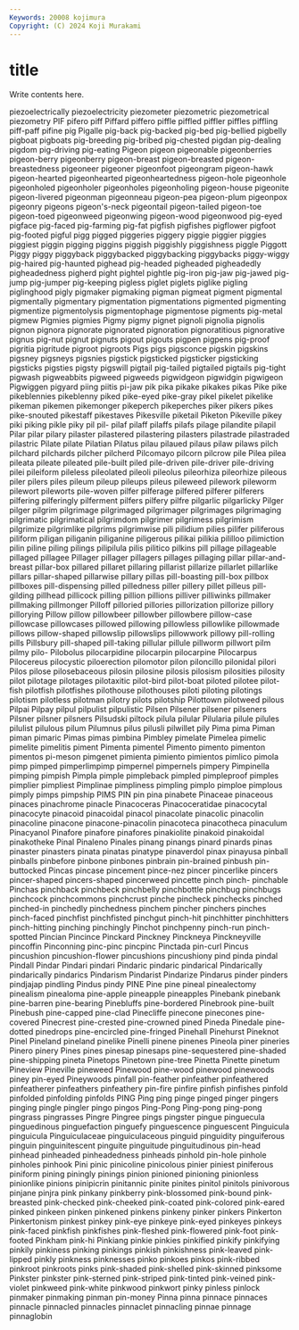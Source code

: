 ```yaml
---
Keywords: 20008 kojimura
Copyright: (C) 2024 Koji Murakami
---
```


# title

Write contents here.



piezoelectrically piezoelectricity piezometer
piezometric piezometrical piezometry PIF pifero piff Piffard piffero piffle piffled
piffler piffles piffling piff-paff pifine pig Pigalle pig-back pig-backed pig-bed
pig-bellied pigbelly pigboat pigboats pig-breeding pig-bribed pig-chested pigdan pig-dealing pigdom
pig-driving pig-eating Pigeon pigeon pigeonable pigeonberries pigeon-berry pigeonberry pigeon-breast pigeon-breasted
pigeon-breastedness pigeoneer pigeoner pigeonfoot pigeongram pigeon-hawk pigeon-hearted pigeonhearted pigeonheartedness pigeon-hole
pigeonhole pigeonholed pigeonholer pigeonholes pigeonholing pigeon-house pigeonite pigeon-livered pigeonman pigeonneau
pigeon-pea pigeon-plum pigeonpox pigeonry pigeons pigeon's-neck pigeontail pigeon-tailed pigeon-toe pigeon-toed
pigeonweed pigeonwing pigeon-wood pigeonwood pig-eyed pigface pig-faced pig-farming pig-fat pigfish
pigfishes pigflower pigfoot pig-footed pigful pigg pigged piggeries piggery piggie
piggier piggies piggiest piggin pigging piggins piggish piggishly piggishness piggle
Piggott Piggy piggy piggyback piggybacked piggybacking piggybacks piggy-wiggy pig-haired pig-haunted
pighead pig-headed pigheaded pigheadedly pigheadedness pigherd pight pightel pightle pig-iron
pig-jaw pig-jawed pig-jump pig-jumper pig-keeping pigless piglet piglets piglike pigling
piglinghood pigly pigmaker pigmaking pigman pigmeat pigment pigmental pigmentally pigmentary
pigmentation pigmentations pigmented pigmenting pigmentize pigmentolysis pigmentophage pigmentose pigments pig-metal
pigmew Pigmies pigmies Pigmy pigmy pignet pignoli pignolia pignolis pignon
pignora pignorate pignorated pignoration pignoratitious pignorative pignus pig-nut pignut pignuts
pigout pigouts pigpen pigpens pig-proof pigritia pigritude pigroot pigroots Pigs
pigs pigsconce pigskin pigskins pigsney pigsneys pigsnies pigstick pigsticked pigsticker
pigsticking pigsticks pigsties pigsty pigswill pigtail pig-tailed pigtailed pigtails pig-tight
pigwash pigweabbits pigweed pigweeds pigwidgeon pigwidgin pigwigeon Pigwiggen pigyard piing
piitis pi-jaw pik pika pikake pikakes pikas Pike pike pikeblennies
pikeblenny piked pike-eyed pike-gray pikel pikelet pikelike pikeman pikemen pikemonger
pikeperch pikeperches piker pikers pikes pike-snouted pikestaff pikestaves Pikesville piketail
Piketon Pikeville pikey piki piking pikle piky pil pil- pilaf
pilaff pilaffs pilafs pilage pilandite pilapil Pilar pilar pilary pilaster
pilastered pilastering pilasters pilastrade pilastraded pilastric Pilate pilate Pilatian Pilatus
pilau pilaued pilaus pilaw pilaws pilch pilchard pilchards pilcher pilcherd
Pilcomayo pilcorn pilcrow pile Pilea pilea pileata pileate pileated pile-built
piled pile-driven pile-driver pile-driving pilei pileiform pileless pileolated pileoli pileolus
pileorhiza pileorhize pileous piler pilers piles pileum pileup pileups pileus
pileweed pilework pileworm pilewort pileworts pile-woven pilfer pilferage pilfered pilferer
pilferers pilfering pilferingly pilferment pilfers pilfery pilfre pilgarlic pilgarlicky Pilger
pilger pilgrim pilgrimage pilgrimaged pilgrimager pilgrimages pilgrimaging pilgrimatic pilgrimatical pilgrimdom
pilgrimer pilgrimess pilgrimism pilgrimize pilgrimlike pilgrims pilgrimwise pili pilidium pilies
pilifer piliferous piliform piligan piliganin piliganine piligerous pilikai pilikia pililloo
pilimiction pilin piline piling pilings pilipilula pilis pilitico pilkins pill
pillage pillageable pillaged pillagee Pillager pillager pillagers pillages pillaging pillar
pillar-and-breast pillar-box pillared pillaret pillaring pillarist pillarize pillarlet pillarlike pillars
pillar-shaped pillarwise pillary pillas pill-boasting pill-box pillbox pillboxes pill-dispensing pilled
pilledness piller pillery pillet pilleus pill-gilding pillhead pillicock pilling pillion
pillions pilliver pilliwinks pillmaker pillmaking pillmonger Pilloff pilloried pillories pillorization
pillorize pillory pillorying Pillow pillow pillowbeer pillowber pillowbere pillow-case pillowcase
pillowcases pillowed pillowing pillowless pillowlike pillowmade pillows pillow-shaped pillowslip pillowslips
pillowwork pillowy pill-rolling pills Pillsbury pill-shaped pill-taking pillular pillule pillworm
pillwort pilm pilmy pilo- Pilobolus pilocarpidine pilocarpin pilocarpine Pilocarpus Pilocereus
pilocystic piloerection pilomotor pilon piloncillo pilonidal pilori Pilos pilose pilosebaceous
pilosin pilosine pilosis pilosism pilosities pilosity pilot pilotage pilotages pilotaxitic
pilot-bird pilot-boat piloted pilotee pilot-fish pilotfish pilotfishes pilothouse pilothouses piloti
piloting pilotings pilotism pilotless pilotman pilotry pilots pilotship Pilottown pilotweed
pilous Pilpai Pilpay pilpul pilpulist pilpulistic Pilsen Pilsener pilsener pilseners
Pilsner pilsner pilsners Pilsudski piltock pilula pilular Pilularia pilule pilules
pilulist pilulous pilum Pilumnus pilus pilusli pilwillet pily Pima pima
Piman piman pimaric Pimas pimas pimbina Pimbley pimelate Pimelea pimelic
pimelite pimelitis piment Pimenta pimentel Pimento pimento pimenton pimentos pi-meson
pimgenet pimienta pimiento pimientos pimlico pimola pimp pimped pimperlimpimp pimpernel
pimpernels pimpery Pimpinella pimping pimpish Pimpla pimple pimpleback pimpled pimpleproof
pimples pimplier pimpliest Pimplinae pimpliness pimpling pimplo pimploe pimplous pimply
pimps pimpship PIMS PIN pin pina pinabete Pinaceae pinaceous pinaces
pinachrome pinacle Pinacoceras Pinacoceratidae pinacocytal pinacocyte pinacoid pinacoidal pinacol pinacolate
pinacolic pinacolin pinacoline pinacone pinacone-pinacolin pinacoteca pinacotheca pinaculum Pinacyanol Pinafore
pinafore pinafores pinakiolite pinakoid pinakoidal pinakotheke Pinal Pinaleno Pinales pinang
pinangs pinard pinards pinas pinaster pinasters pinata pinatas pinatype pinaverdol
pinax pinayusa pinball pinballs pinbefore pinbone pinbones pinbrain pin-brained pinbush
pin-buttocked Pincas pincase pincement pince-nez pincer pincerlike pincers pincer-shaped pincers-shaped
pincerweed pincette pinch pinch- pinchable Pinchas pinchback pinchbeck pinchbelly pinchbottle
pinchbug pinchbugs pinchcock pinchcommons pinchcrust pinche pincheck pinchecks pinched pinched-in
pinchedly pinchedness pinchem pincher pinchers pinches pinch-faced pinchfist pinchfisted pinchgut
pinch-hit pinchhitter pinchhitters pinch-hitting pinching pinchingly Pinchot pinchpenny pinch-run pinch-spotted
Pincian Pincince Pinckard Pinckney Pinckneya Pinckneyville pincoffin Pinconning pinc-pinc pincpinc
Pinctada pin-curl Pincus pincushion pincushion-flower pincushions pincushiony pind pinda pindal
Pindall Pindar Pindari pindari Pindaric pindaric pindarical Pindarically pindarically pindarics
Pindarism Pindarist Pindarize Pindarus pinder pinders pindjajap pindling Pindus pindy
PINE Pine pine pineal pinealectomy pinealism pinealoma pine-apple pineapple pineapples
Pinebank pinebank pine-barren pine-bearing Pinebluffs pine-bordered Pinebrook pine-built Pinebush pine-capped
pine-clad Pinecliffe pinecone pinecones pine-covered Pinecrest pine-crested pine-crowned pined Pineda
Pinedale pine-dotted pinedrops pine-encircled pine-fringed Pinehall Pinehurst Pineknot Pinel Pineland
pineland pinelike Pinelli pinene pinenes Pineola piner pineries Pinero pinery
Pines pines pinesap pinesaps pine-sequestered pine-shaded pine-shipping pineta Pinetops Pinetown
pine-tree Pinetta Pinette pinetum Pineview Pineville pineweed Pinewood pine-wood pinewood
pinewoods piney pin-eyed Pineywoods pinfall pin-feather pinfeather pinfeathered pinfeatherer pinfeathers
pinfeathery pin-fire pinfire pinfish pinfishes pinfold pinfolded pinfolding pinfolds PING
Ping ping pinge pinged pinger pingers pinging pingle pingler pingo
pingos Ping-Pong Ping-pong ping-pong pingrass pingrasses Pingre Pingree pings pingster
pingue pinguecula pinguedinous pinguefaction pinguefy pinguescence pinguescent Pinguicula pinguicula Pinguiculaceae
pinguiculaceous pinguid pinguidity pinguiferous pinguin pinguinitescent pinguite pinguitude pinguitudinous pin-head
pinhead pinheaded pinheadedness pinheads pinhold pin-hole pinhole pinholes pinhook Pini
pinic pinicoline pinicolous pinier piniest piniferous piniform pining piningly pinings
pinion pinioned pinioning pinionless pinionlike pinions pinipicrin pinitannic pinite pinites
pinitol pinitols pinivorous pinjane pinjra pink pinkany pinkberry pink-blossomed pink-bound
pink-breasted pink-checked pink-cheeked pink-coated pink-colored pink-eared pinked pinkeen pinken pinkened
pinkens pinkeny pinker pinkers Pinkerton Pinkertonism pinkest pinkey pink-eye pinkeye
pink-eyed pinkeyes pinkeys pink-faced pinkfish pinkfishes pink-fleshed pink-flowered pink-foot pink-footed
Pinkham pink-hi Pinkiang pinkie pinkies pinkified pinkify pinkifying pinkily pinkiness
pinking pinkings pinkish pinkishness pink-leaved pink-lipped pinkly pinkness pinknesses pinko
pinkoes pinkos pink-ribbed pinkroot pinkroots pinks pink-shaded pink-shelled pink-skinned pinksome
Pinkster pinkster pink-sterned pink-striped pink-tinted pink-veined pink-violet pinkweed pink-white pinkwood
pinkwort pinky pinless pinlock pinmaker pinmaking pinman pin-money Pinna pinna
pinnace pinnaces pinnacle pinnacled pinnacles pinnaclet pinnacling pinnae pinnage pinnaglobin
